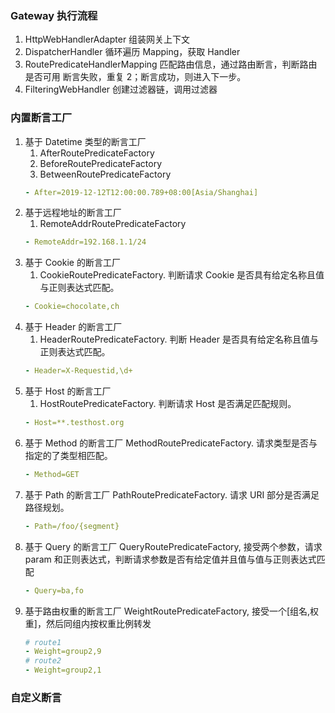 ### Gateway 执行流程
1. HttpWebHandlerAdapter 组装网关上下文
2. DispatcherHandler 循环遍历 Mapping，获取 Handler
3. RoutePredicateHandlerMapping 
   匹配路由信息，通过路由断言，判断路由是否可用
    断言失败，重复 2；断言成功，则进入下一步。
4. FilteringWebHandler 创建过滤器链，调用过滤器

### 内置断言工厂
1. 基于 Datetime 类型的断言工厂
   1. AfterRoutePredicateFactory
   2. BeforeRoutePredicateFactory
   3. BetweenRoutePredicateFactory
   ```yaml
   - After=2019-12-12T12:00:00.789+08:00[Asia/Shanghai]
   ```
2. 基于远程地址的断言工厂
    1. RemoteAddrRoutePredicateFactory
   ```yaml
   - RemoteAddr=192.168.1.1/24 
   ```
3. 基于 Cookie 的断言工厂
    1. CookieRoutePredicateFactory. 判断请求 Cookie 是否具有给定名称且值与正则表达式匹配。
   ```yaml
   - Cookie=chocolate,ch
   ```
4. 基于 Header 的断言工厂
   1. HeaderRoutePredicateFactory. 判断 Header 是否具有给定名称且值与正则表达式匹配。
   ```yaml
   - Header=X-Requestid,\d+
   ```
5. 基于 Host 的断言工厂
   1. HostRoutePredicateFactory. 判断请求 Host 是否满足匹配规则。
   ```yaml
   - Host=**.testhost.org
   ```
6. 基于 Method 的断言工厂
   MethodRoutePredicateFactory. 请求类型是否与指定的了类型相匹配。
   ```yaml
   - Method=GET
   ```
7. 基于 Path 的断言工厂
   PathRoutePredicateFactory. 请求 URI 部分是否满足路径规划。
   ```yaml
   - Path=/foo/{segment}
   ```
8. 基于 Query 的断言工厂
   QueryRoutePredicateFactory, 接受两个参数，请求 param 和正则表达式，判断请求参数是否有给定值并且值与值与正则表达式匹配
   ```yaml
   - Query=ba,fo
   ```
9. 基于路由权重的断言工厂
   WeightRoutePredicateFactory, 接受一个[组名,权重]，然后同组内按权重比例转发
   ```yaml
   # route1
   - Weight=group2,9
   # route2
   - Weight=group2,1
   ```



### 自定义断言
